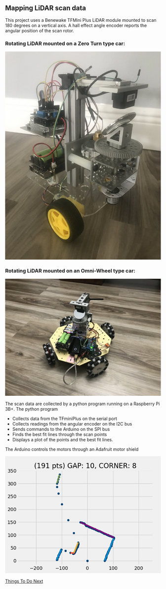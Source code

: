 ## Mapping LiDAR scan data
This project uses a Benewake TFMini Plus LiDAR module mounted to scan 180 degrees on a vertical axis. A hall effect angle encoder reports the angular position of the scan rotor.

### Rotating LiDAR mounted on a Zero Turn type car:
![Zero Turn Car with rotating LiDAR](images/IMG-2104.jpg)

### Rotating LiDAR mounted on an Omni-Wheel type car:
![Omni Wheel Car with rotating LiDAR](images/omnicar.jpg)

The scan data are collected by a python program running on a Raspberry Pi 3B+.
The python program
* Collects data from the TFminiPlus on the serial port
* Collects readings from the angular encoder on the I2C bus
* Sends commands to the Arduino on the SPI bus
* Finds the best fit lines through the scan points
* Displays a plot of the points and the best fit lines.

The Arduino controls the motors through an Adafruit motor shield

![plot showing data points & best-fit lines](images/scandata4.png)

[Things To Do Next](docs/ToDo.md)
